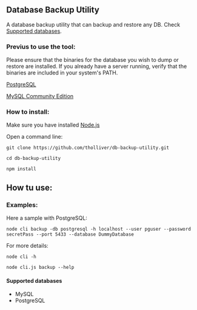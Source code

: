 ##  Database Backup Utility

A database backup utility that can backup and restore any DB. Check [Supported databases](#supported-databases).
<!-- [Ref](https://roadmap.sh/projects/database-backup-utility/solutions?u=66e6d423f34c8868ec615e2f):
https://roadmap.sh/projects/database-backup-utility -->

### Previus to use the tool: 

Please ensure that the binaries for the database you wish to dump or restore are installed. If you already have a server running, verify that the binaries are included in your system's PATH.

[PostgreSQL](https://www.postgresql.org/download/)

[MySQL Community Edition](https://www.mysql.com/products/community/)

### How to install:

Make sure you have installed [Node.js](https://nodejs.org/en)

Open a command line: 

```
git clone https://github.com/tholliver/db-backup-utility.git

cd db-backup-utility

npm install 
```

## How tu use: 

###  Examples: 

Here a sample with PostgreSQL:

```
node cli backup -db postgresql -h localhost --user pguser --password secretPass --port 5433 --database DummyDatabase
```

For more details: 

```
node cli -h

node cli.js backup --help
```

#### Supported databases

- MySQL 
- PostgreSQL
